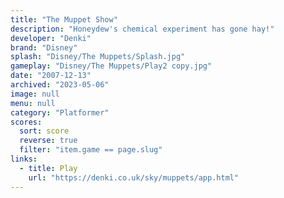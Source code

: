 ```yaml
---
title: "The Muppet Show"
description: "Honeydew's chemical experiment has gone hay!"
developer: "Denki"
brand: "Disney"
splash: "Disney/The Muppets/Splash.jpg"
gameplay: "Disney/The Muppets/Play2 copy.jpg"
date: "2007-12-13"
archived: "2023-05-06"
image: null
menu: null
category: "Platformer"
scores:
  sort: score
  reverse: true
  filter: "item.game == page.slug"
links:
  - title: Play
    url: "https://denki.co.uk/sky/muppets/app.html"
---
```

